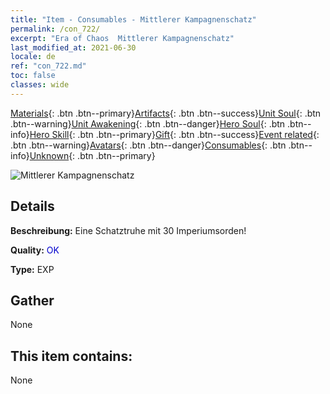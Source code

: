 ```yaml
---
title: "Item - Consumables - Mittlerer Kampagnenschatz"
permalink: /con_722/
excerpt: "Era of Chaos  Mittlerer Kampagnenschatz"
last_modified_at: 2021-06-30
locale: de
ref: "con_722.md"
toc: false
classes: wide
---
```

 [Materials](/ItemsDE/){: .btn .btn--primary}[Artifacts](/ItemsDE/Artifacts/){: .btn .btn--success}[Unit Soul](/ItemsDE/UnitSoul/){: .btn .btn--warning}[Unit Awakening](/ItemsDE/UnitAwakening/){: .btn .btn--danger}[Hero Soul](/ItemsDE/HeroSoul/){: .btn .btn--info}[Hero Skill](/ItemsDE/HeroSkill/){: .btn .btn--primary}[Gift](/ItemsDE/Gift/){: .btn .btn--success}[Event related](/ItemsDE/Events/){: .btn .btn--warning}[Avatars](/ItemsDE/Avatars/){: .btn .btn--danger}[Consumables](/ItemsDE/Consumables/){: .btn .btn--info}[Unknown](/ItemsDE/Unknown/){: .btn .btn--primary}

 ![Mittlerer Kampagnenschatz](/images/t/i_506.png)

## Details
 **Beschreibung:** Eine Schatztruhe mit 30 Imperiumsorden!

 **Quality:** <span style="color: #0000CD">OK</span>

 **Type:** EXP

## Gather

  None

## This item contains:

  None

